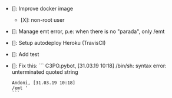- []: Improve docker image
  - [X]: non-root user
- []: Manage emt error, p.e: when there is no "parada", only /emt
- []: Setup autodeploy Heroku (TravisCI)
- []: Add test
- []: Fix this:
      ```
      C3PO.pybot, [31.03.19 10:18]
      /bin/sh: syntax error: unterminated quoted string

      Andoni, [31.03.19 10:18]
      /emt '
      ```

